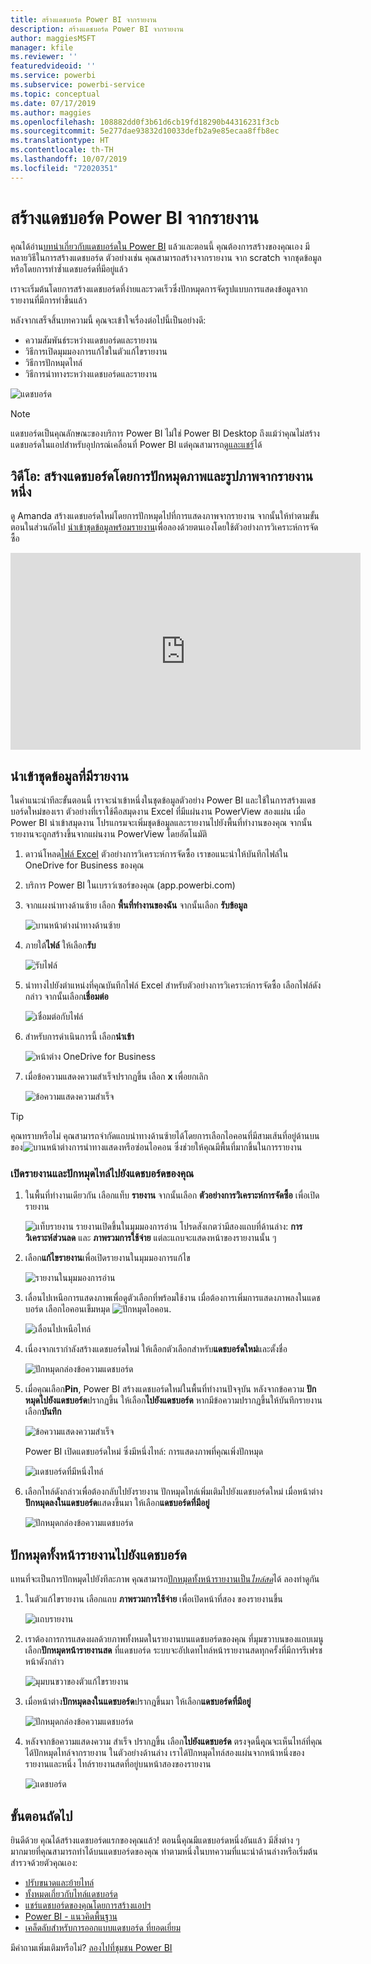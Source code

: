 ```yaml
---
title: สร้างแดชบอร์ด Power BI จากรายงาน
description: สร้างแดชบอร์ด Power BI จากรายงาน
author: maggiesMSFT
manager: kfile
ms.reviewer: ''
featuredvideoid: ''
ms.service: powerbi
ms.subservice: powerbi-service
ms.topic: conceptual
ms.date: 07/17/2019
ms.author: maggies
ms.openlocfilehash: 108882dd0f3b61d6cb19fd18290b44316231f3cb
ms.sourcegitcommit: 5e277dae93832d10033defb2a9e85ecaa8ffb8ec
ms.translationtype: HT
ms.contentlocale: th-TH
ms.lasthandoff: 10/07/2019
ms.locfileid: "72020351"
---
```

# <a name="create-a-power-bi-dashboard-from-a-report"></a>สร้างแดชบอร์ด Power BI จากรายงาน
คุณได้อ่าน[บทนำเกี่ยวกับแดชบอร์ดใน Power BI](service-dashboards.md) แล้วและตอนนี้ คุณต้องการสร้างของคุณเอง มีหลายวิธีในการสร้างแดชบอร์ด ตัวอย่างเช่น คุณสามารถสร้างจากรายงาน จาก scratch จากชุดข้อมูล หรือโดยการทำซ้ำแดชบอร์ดที่มีอยู่แล้ว  

เราจะเริ่มต้นโดยการสร้างแดชบอร์ดที่ง่ายและรวดเร็วซึ่งปักหมุดการจัดรูปแบบการแสดงข้อมูลจากรายงานที่มีการทำขึ้นแล้ว 

หลังจากเสร็จสิ้นบทความนี้ คุณจะเข้าใจเรื่องต่อไปนี้เป็นอย่างดี:
- ความสัมพันธ์ระหว่างแดชบอร์ดและรายงาน
- วิธีการเปิดมุมมองการแก้ไขในตัวแก้ไขรายงาน
- วิธีการปักหมุดไทล์ 
- วิธีการนำทางระหว่างแดชบอร์ดและรายงาน 
 
![แดชบอร์ด](media/service-dashboard-create/power-bi-completed-dashboard-small.png)

> [!NOTE] 
> แดชบอร์ดเป็นคุณลักษณะของบริการ Power BI ไม่ใช่ Power BI Desktop ถึงแม้ว่าคุณไม่สร้างแดชบอร์ดในแอปสำหรับอุปกรณ์เคลื่อนที่ Power BI แต่คุณสามารถ[ดูและแชร์](consumer/mobile/mobile-apps-view-dashboard.md)ได้
>
> 

## <a name="video-create-a-dashboard-by-pinning-visuals-and-images-from-a-report"></a>วิดีโอ: สร้างแดชบอร์ดโดยการปักหมุดภาพและรูปภาพจากรายงานหนึ่ง
ดู Amanda สร้างแดชบอร์ดใหม่โดยการปักหมุดไปที่การแสดงภาพจากรายงาน จากนั้นให้ทำตามขั้นตอนในส่วนถัดไป [นำเข้าชุดข้อมูลพร้อมรายงาน](#import-a-dataset-with-a-report)เพื่อลองด้วยตนเองโดยใช้ตัวอย่างการวิเคราะห์การจัดซื้อ
    

<iframe width="560" height="315" src="https://www.youtube.com/embed/lJKgWnvl6bQ" frameborder="0" allowfullscreen></iframe>

## <a name="import-a-dataset-with-a-report"></a>นำเข้าชุดข้อมูลที่มีรายงาน
ในคำแนะนำทีละขั้นตอนนี้ เราจะนำเข้าหนึ่งในชุดข้อมูลตัวอย่าง Power BI และใช้ในการสร้างแดชบอร์ดใหม่ของเรา ตัวอย่างที่เราใช้คือสมุดงาน Excel ที่มีแผ่นงาน PowerView สองแผ่น เมื่อ Power BI นำเข้าสมุดงาน โปรแกรมจะเพิ่มชุดข้อมูลและรายงานไปยังพื้นที่ทำงานของคุณ จากนั้น รายงานจะถูกสร้างขึ้นจากแผ่นงาน PowerView โดยอัตโนมัติ

1. ดาวน์โหลด[ไฟล์ Excel](http://go.microsoft.com/fwlink/?LinkId=529784) ตัวอย่างการวิเคราะห์การจัดซื้อ เราขอแนะนำให้บันทึกไฟล์ใน OneDrive for Business ของคุณ
2. บริการ Power BI ในเบราว์เซอร์ของคุณ (app.powerbi.com)
3. จากแผงนำทางด้านซ้าย เลือก **พื้นที่ทำงานของฉัน** จากนั้นเลือก **รับข้อมูล**

    ![บานหน้าต่างนำทางด้านซ้าย](media/service-dashboard-create/power-bi-get-data-new-look.png)
5. ภายใต้**ไฟล์** ให้เลือก**รับ**

   ![รับไฟล์](media/service-dashboard-create/power-bi-select-files.png)
6. นำทางไปยังตำแหน่งที่คุณบันทึกไฟล์ Excel สำหรับตัวอย่างการวิเคราะห์การจัดซื้อ เลือกไฟล์ดังกล่าว จากนั้นเลือก**เชื่อมต่อ**

   ![เชื่อมต่อกับไฟล์](media/service-dashboard-create/power-bi-connectnew.png)
7. สำหรับการดำเนินการนี้ เลือก**นำเข้า**

    ![หน้าต่าง OneDrive for Business](media/service-dashboard-create/power-bi-import.png)
8. เมื่อข้อความแสดงความสำเร็จปรากฏขึ้น เลือก **x** เพื่อยกเลิก

   ![ข้อความแสดงความสำเร็จ](media/service-dashboard-create/power-bi-view-datasetnew.png)

> [!TIP]
> คุณทราบหรือไม่ คุณสามารถจำกัดแถบนำทางด้านซ้ายได้โดยการเลือกไอคอนที่มีสามเส้นที่อยู่ด้านบนของ![บานหน้าต่างการนำทางแสดงหรือซ่อนไอคอน](media/service-dashboard-create/power-bi-new-look-hide-nav-pane.png) ซึ่งช่วยให้คุณมีพื้นที่มากขึ้นในการรายงาน

### <a name="open-the-report-and-pin-tiles-to-your-dashboard"></a>เปิดรายงานและปักหมุดไทล์ไปยังแดชบอร์ดของคุณ
1. ในพื้นที่ทำงานเดียวกัน เลือกแท็บ **รายงาน** จากนั้นเลือก **ตัวอย่างการวิเคราะห์การจัดซื้อ** เพื่อเปิดรายงาน

    ![แท็บรายงาน](media/service-dashboard-create/power-bi-reports.png) รายงานเปิดขึ้นในมุมมองการอ่าน โปรดสังเกตว่ามีสองแถบที่ด้านล่าง: **การวิเคราะห์ส่วนลด** และ **ภาพรวมการใช้จ่าย** แต่ละแถบจะแสดงหน้าของรายงานนั้น ๆ

2. เลือก**แก้ไขรายงาน**เพื่อเปิดรายงานในมุมมองการแก้ไข

    ![รายงานในมุมมองการอ่าน](media/service-dashboard-create/power-bi-reading-view.png)
3. เลื่อนไปเหนือการแสดงภาพเพื่อดูตัวเลือกที่พร้อมใช้งาน เมื่อต้องการเพิ่มการแสดงภาพลงในแดชบอร์ด เลือกไอคอนเข็มหมุด ![ปักหมุดไอคอน](media/service-dashboard-create/power-bi-pin-icon.png).

    ![เลื่อนไปเหนือไทล์](media/service-dashboard-create/power-bi-hover.png)
4. เนื่องจากเรากำลังสร้างแดชบอร์ดใหม่ ให้เลือกตัวเลือกสำหรับ**แดชบอร์ดใหม่**และตั้งชื่อ

    ![ปักหมุดกล่องข้อความแดชบอร์ด](media/service-dashboard-create/power-bi-pin-tile.png)
5. เมื่อคุณเลือก**Pin**, Power BI สร้างแดชบอร์ดใหม่ในพื้นที่ทำงานปัจจุบัน หลังจากข้อความ **ปักหมุดไปยังแดชบอร์ด**ปรากฏขึ้น ให้เลือก**ไปยังแดชบอร์ด** หากมีข้อความปรากฏขึ้นให้บันทึกรายงาน เลือก**บันทึก**

    ![ข้อความแสดงความสำเร็จ](media/service-dashboard-create/power-bi-pin-success.png)

    Power BI เปิดแดชบอร์ดใหม่ ซึ่งมีหนึ่งไทล์: การแสดงภาพที่คุณเพิ่งปักหมุด

   ![แดชบอร์ดที่มีหนึ่งไทล์](media/service-dashboard-create/power-bi-pinned.png)
7. เลือกไทล์ดังกล่าวเพื่อต้องกลับไปยังรายงาน ปักหมุดไทล์เพิ่มเติมไปยังแดชบอร์ดใหม่ เมื่อหน้าต่าง**ปักหมุดลงในแดชบอร์ด**แสดงขึ้นมา ให้เลือก**แดชบอร์ดที่มีอยู่**  

   ![ปักหมุดกล่องข้อความแดชบอร์ด](media/service-dashboard-create/power-bi-existing-dashboard.png)

## <a name="pin-an-entire-report-page-to-the-dashboard"></a>ปักหมุดทั้งหน้ารายงานไปยังแดชบอร์ด
แทนที่จะเป็นการปักหมุดไปยังทีละภาพ คุณสามารถ[ปักหมุดทั้งหน้ารายงานเป็น*ไทล์สด*](service-dashboard-pin-live-tile-from-report.md)ได้ ลองทำดูกัน

1. ในตัวแก้ไขรายงาน เลือกแถบ **ภาพรวมการใช้จ่าย** เพื่อเปิดหน้าที่สอง ของรายงานขึ้น

   ![แถบรายงาน](media/service-dashboard-create/power-bi-page-tab.png)

2. เราต้องการการแสดงผลด้วยภาพทั้งหมดในรายงานบนแดชบอร์ดของคุณ ที่มุมขวาบนของแถบเมนู เลือก**ปักหมุดหน้ารายงานสด** ที่แดชบอร์ด ระบบจะอัปเดทไทล์หน้ารายงานสดทุกครั้งที่มีการรีเฟรชหน้าดังกล่าว

   ![มุมบนขวาของตัวแก้ไขรายงาน](media/service-dashboard-create/power-bi-pin-live.png)

3. เมื่อหน้าต่าง**ปักหมุดลงในแดชบอร์ด**ปรากฎขึ้นมา ให้เลือก**แดชบอร์ดที่มีอยู่**

   ![ปักหมุดกล่องข้อความแดชบอร์ด](media/service-dashboard-create/power-bi-pin-live2.png)

4. หลังจากข้อความแสดงความ สำเร็จ ปรากฏขึ้น เลือก**ไปยังแดชบอร์ด** ตรงจุดนี้คุุณจะเห็นไทล์ที่คุณได้ปักหมุดไทล์จากรายงาน ในตัวอย่างด้านล่าง เราได้ปักหมุดไทล์สองแผ่นจากหน้าหนึ่งของรายงานและหนึ่ง ไทล์รายงานสดที่อยู่บนหน้าสองของรายงาน

   ![แดชบอร์ด](media/service-dashboard-create/power-bi-dashboard.png)

## <a name="next-steps"></a>ขั้นตอนถัดไป
ยินดีด้วย คุณได้สร้างแดชบอร์ดแรกของคุณแล้ว! ตอนนี้คุณมีแดชบอร์ดหนึ่งอันแล้ว มีสิ่งต่าง ๆ มากมายที่คุณสามารถทำได้บนแดชบอร์ดของคุณ ทำตามหนึ่งในบทความที่แนะนำด้านล่างหรือเริ่มต้นสำรวจด้วยตัวคุณเอง: 

* [ปรับขนาดและย้ายไทล์](service-dashboard-edit-tile.md)
* [ทั้งหมดเกี่ยวกับไทล์แดชบอร์ด](service-dashboard-tiles.md)
* [แชร์แดชบอร์ดของคุณโดยการสร้างแอปฯ](service-create-workspaces.md)
* [Power BI - แนวคิดพื้นฐาน](service-basic-concepts.md)
* [เคล็ดลับสำหรับการออกแบบแดชบอร์ด ที่ยอดเยี่ยม](service-dashboards-design-tips.md)

มีคำถามเพิ่มเติมหรือไม่? [ลองไปที่ชุมชน Power BI](http://community.powerbi.com/)

